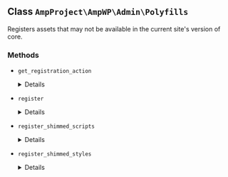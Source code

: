 ## Class `AmpProject\AmpWP\Admin\Polyfills`

Registers assets that may not be available in the current site&#039;s version of core.

### Methods
* `get_registration_action`

	<details>

	```php
	static public get_registration_action()
	```

	Get the action to use for registering the service.


	</details>
* `register`

	<details>

	```php
	public register()
	```

	Runs on instantiation.


	</details>
* `register_shimmed_scripts`

	<details>

	```php
	public register_shimmed_scripts( $wp_scripts )
	```

	Registers scripts not guaranteed to be available in core.


	</details>
* `register_shimmed_styles`

	<details>

	```php
	public register_shimmed_styles( $wp_styles )
	```

	Registers shimmed assets not guaranteed to be available in core.


	</details>

